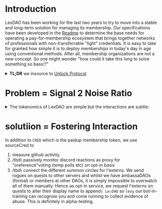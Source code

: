 # Introduction
LexDAO has been working for the last two years to try to move into a stable and long-term solution for managing its membership.  Our specifications have been developed in the [Readme](https://github.com/cimplylimited/LexDAO-MembershipToken-2023) to determine the base needs for operating a pay-for-membership ecosystem that brings together networks of professionals with non-transferrable "light" credentials.  It is easy to take for granted how simple it is to deploy memberships in today's day in age using conventional methods.  After all, membership organizations are not a new concept.  So one might wonder "how could it take this long to solve something so basic?"  

<details><summary><b>TL;DR</b> we insource to <a href="https://unlock-protocol.com/">Unlock Protocol</a></summary>
We have taken extraordinary care to try to find solutions that are complete for the basic specifications we deemed critical to effectively deploying a membership protocol for our organization.  We operate a web3 native organization and have attempted to apply some of the core concepts around tokens and blockchains to organize and manage a DAO structure in a smart and thoughtful manner.  Therefore, we have gone through a painful process of not "settling" for incomplete solutions, possibly to a fault.  

In our discovery process, we've found that the concepts around NFTs fits so naturally to the idea of a validated membership card and yet the web3 ecosystem remains incredibly nascent and difficult to configure for such a baseline use case.  Most solutions and options are fundamentally incomplete.  There are a number of providers and solutions out there that seem to get most of the way there, but somehow manage to fall short of any number of critical needs which might include payment options, metadata configuration, permission structures, chain compatibility, among others.  

Blockchain technology is sophisticated and almost endlessly configurable, however it is not easy to use.  The learning curve for very basic functions is complicated and incredibly challenging.  Because of the state of the ecosystem, every missing feature requires a bespoke solution.  This will not always be the case, but the ecosystem is reminiscent of the internet of the late 1990s.  The most talented engineers are inaccessible and busy, while the loudest voices are often naive or not collectively exhaustive in their solutions.  In many ways, people fail to realize or acknowledge the nascency of the protocols, networks, and applications that are currently on the market.

In all of our investigations to-date, we have discovered one protocol which has taken a thoroughly exhaustive approach to the protocol, network, and application from a user experience perspective.  This is not common place.  While no solution is perfect, this provider has shown to be an excellent partner and has also comprehensively addressed almost every configurable option for an NFT based membership using a web based application with the added bonus of remaining open source.

The best solution we have found is a provider known as [Unlock Protocol](https://unlock-protocol.com/) which offers ERC-721 tokens that are fully configurable and can be implemented on a variety of common L1 and L2 blockchains.  From a pure functional perspective

</details>

# Problem = Signal 2 Noise Ratio

<details><summary>The tokenomics of LexDAO are simple but the interactions are subtle:</summary>
1. mmmber - annual fixed subscriptionin fiat but payable in stablecoins;
   - working for membership - a loosely pegged conversion from base membership to LXCHAT, a timebank
   - this timebank represents ~15 hrs of sweat as in-kind contribution in lieu of the annual membership subscription
   - it is arguable whether these l'externs should have access to all guild channels given the semi-confidential nature of some projects but conceptually they have all access to the same platforms members have (discord, hackMD, github, etc)
2. guest pass (discord only) - as a privilege members are permitted to issue guest passes for public to participate in special events within discord such as hackathons or study groups
   - however most guest passes are automatically granted 4 wks via #introduction or by following the decision tree triage in #find-a-lawyer
   - these guest passes are expoential backdown which means the 2nd renewal is at half the time
   - they are automatically renewed if they submit a common which is "liked" by a LEETHodler or member performing the druid role (guest concierage)
   - however, the same druids have power to revoke such guest privileges upon spam, behaviour contrary to community norms or upon complaint by regular member but which is appealable at @Ops total discretion
3. LEETHodlers are a special case as there were certain historical discussions which grandfathered in certain privileges and retained as result of legacy (beware of cryptowizards for theur anger is slow but revenge is subtle.
<!-- if people think this is unfair try growing a community of <40 through cryptowinter via unpaid vounteers sacrificing time as busy professionals, then come back to me -->
</details>

# solutiion = Fostering Interaction

In addition to `CRED` which is the paidup membership token, we use sourceCred to
1. measure github activity
2. /tbd\ passively monitor discord reactions as proxy for "oreference"voting (temp polls etc) on opt-in basis
3. /tbd\ connect the different summon circles for l'externs. We send rogues on quests to other servers and whlist we have ambassaDAOs (formal) or members at other DAOs, it is simply impossible to overwatch all of them manually. Hence as opt-in service, we request l'externs on quests to alter their display name to append`| Le⚔️DAO` so `lexy` our bot-in-training can recognise you and come running to collect evidence of abuse. This is definitely in alpha-testing.

